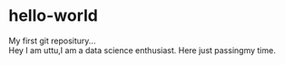 # hello-world
My first git repositury...\
Hey I am uttu,I am a data science enthusiast.
Here just passingmy time.

